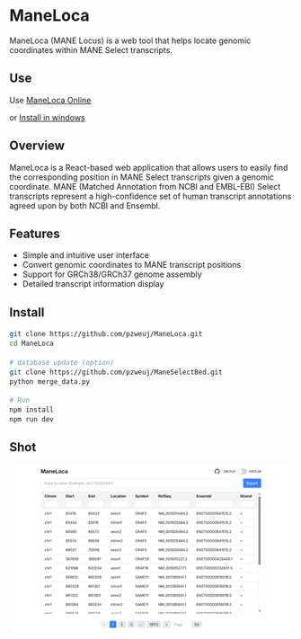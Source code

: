 # ManeLoca

ManeLoca (MANE Locus) is a web tool that helps locate genomic coordinates within MANE Select transcripts.

## Use

Use [ManeLoca Online](https://maneloca.vercel.app/) 

or [Install in windows](https://github.com/pzweuj/ManeLoca/releases)

## Overview

ManeLoca is a React-based web application that allows users to easily find the corresponding position in MANE Select transcripts given a genomic coordinate. MANE (Matched Annotation from NCBI and EMBL-EBI) Select transcripts represent a high-confidence set of human transcript annotations agreed upon by both NCBI and Ensembl.

## Features

- Simple and intuitive user interface
- Convert genomic coordinates to MANE transcript positions
- Support for GRCh38/GRCh37 genome assembly
- Detailed transcript information display

## Install

```bash
git clone https://github.com/pzweuj/ManeLoca.git
cd ManeLoca

# database update (option)
git clone https://github.com/pzweuj/ManeSelectBed.git
python merge_data.py

# Run
npm install
npm run dev
```

## Shot
![preview](preview_shot.png)




